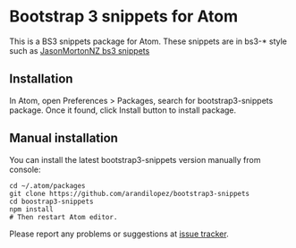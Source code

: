 # Bootstrap 3 snippets for Atom

This is a BS3 snippets package for Atom. These snippets are in bs3-* style such as [JasonMortonNZ bs3 snippets](https://github.com/JasonMortonNZ/bs3-sublime-plugin)

## Installation

In Atom, open Preferences > Packages, search for bootstrap3-snippets package. Once it found, click Install button to install package.

## Manual installation

You can install the latest bootstrap3-snippets version manually from console:

    cd ~/.atom/packages
    git clone https://github.com/arandilopez/bootstrap3-snippets
    cd boostrap3-snippets
    npm install
    # Then restart Atom editor.

Please report any problems or suggestions at [issue tracker](https://github.com/arandilopez/bootstrap3-snippets/issues/new).
